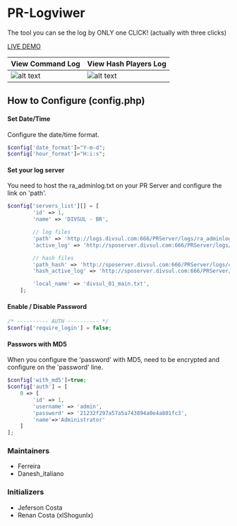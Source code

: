 # PR-Logviwer
The tool you can se the log by ONLY one CLICK! (actually with three clicks)


[LIVE DEMO](http://45.77.193.220:8080/index)


| View Command Log  | View Hash Players Log |
| ------------- | ------------- |
| ![alt text](http://i.imgur.com/nel5cdF.png)  | ![alt text](http://i.imgur.com/vPLjMTP.png)  |



## How to Configure (config.php)

#### Set Date/Time
Configure the date/time format.
```php
$config['date_format']="Y-m-d";
$config['hour_format']="H:i:s";
```

#### Set your log server
You need to host the ra_adminlog.txt on your PR Server and configure the link on 'path'.
```php
$config['servers_list'][] = [
        'id' => 1,
        'name' => 'DIVSUL - BR',

        // log files
        'path' => 'http://logs.divsul.com:666/PRServer/logs/ra_adminlog_main.txt', // for complete log, after restart
        'active_log' => 'http://sposerver.divsul.com:666/PRServer/logs/ra_adminlog.txt', // for active log, before restart

        // hash files
        'path_hash' => 'http://sposerver.divsul.com:666/PRServer/logs/cdhash_main.txt', // for complete log, after restart
        'hash_active_log' => 'http://sposerver.divsul.com:666/PRServer/logs/cdhash.txt', // for active log, before restart

        'local_name' => 'divsul_01_main.txt',
    ];
```

#### Enable / Disable Password
```php
/* ---------- AUTH ---------- */
$config['require_login'] = false;
```


#### Passwors with MD5
When you configure the 'password' with MD5, need to be encrypted and configure on the 'password' line.
```php
$config['with_md5']=true;
$config['auth'] = [
    0 => [
        'id' => 1,
        'username' => 'admin',
        'password' => '21232f297a57a5a743894a0e4a801fc3',
        'name'=>'Administrator'
    ]
];
```


### Maintainers
- Ferreira
- Danesh_italiano

### Initializers
- Jeferson Costa
- Renan Costa (xlShogunlx)
